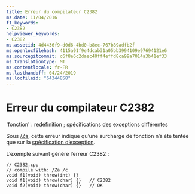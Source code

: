```yaml
---
title: Erreur du compilateur C2382
ms.date: 11/04/2016
f1_keywords:
- C2382
helpviewer_keywords:
- C2382
ms.assetid: 4d4436f9-d0d6-4bd0-b8ec-767b89adfb2f
ms.openlocfilehash: 4115a01f9e4dcab31a05bb3994109e97694121e6
ms.sourcegitcommit: c6f8e6c2daec40ff4effd8ca99a7014a3b41ef33
ms.translationtype: MT
ms.contentlocale: fr-FR
ms.lasthandoff: 04/24/2019
ms.locfileid: "64344858"
---
```

# <a name="compiler-error-c2382"></a>Erreur du compilateur C2382

'fonction' : redéfinition ; spécifications des exceptions différentes

Sous [/Za](../../build/reference/za-ze-disable-language-extensions.md), cette erreur indique qu’une surcharge de fonction n’a été tentée que sur la [spécification d’exception](../../cpp/exception-specifications-throw-cpp.md).

L’exemple suivant génère l’erreur C2382 :

```
// C2382.cpp
// compile with: /Za /c
void f1(void) throw(int) {}
void f1(void) throw(char) {}   // C2382
void f2(void) throw(char) {}   // OK
```